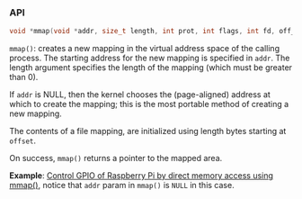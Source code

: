 ### API

```c
void *mmap(void *addr, size_t length, int prot, int flags, int fd, off_t offset);
```

``mmap()``: creates a new mapping in the virtual address space of the calling process. The starting address for the new mapping is specified in ``addr``.  The length argument specifies the length of the mapping (which must be greater than 0).

If ``addr`` is NULL, then the kernel chooses the (page-aligned) address at which to create the mapping; this is the most portable method of creating a new mapping.

The contents of a file mapping, are initialized using length bytes starting at ``offset``.

On success, ``mmap()`` returns a pointer to the mapped area.

**Example**: [Control GPIO of Raspberry Pi by direct memory access using mmap()](https://github.com/TranPhucVinh/Raspberry-Pi-C/blob/main/Physical%20layer/GPIO/direct_register_access_control_gpio.c), notice that ``addr`` param in ``mmap()`` is ``NULL`` in this case.
